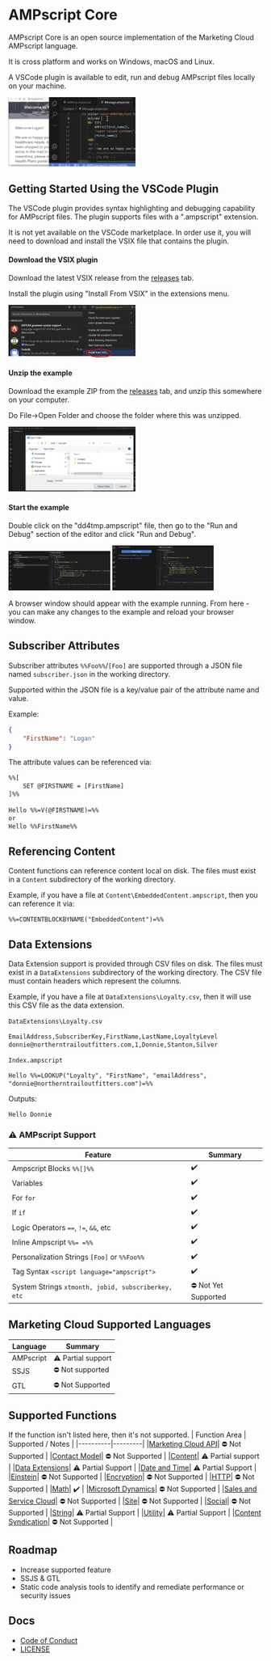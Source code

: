 # AMPscript Core
AMPscript Core is an open source implementation of the Marketing Cloud AMPscript language.

It is cross platform and works on Windows, macOS and Linux.

A VSCode plugin is available to edit, run and debug AMPscript files locally on your machine.

<img src="docs/img/welcome.gif" alt="VSCode Plugin" width="50%"/>

## Getting Started Using the VSCode Plugin
The VSCode plugin provides syntax highlighting and debugging capability for AMPscript files.
The plugin supports files with a ".ampscript" extension.

It is not yet available on the VSCode marketplace. In order use it, you will need to download and install the VSIX file that contains the plugin.

#### Download the VSIX plugin
Download the latest VSIX release from the [releases](https://github.com/SalesforceLabs/ampscript-core/releases) tab.

Install the plugin using "Install From VSIX" in the extensions menu.

<img src="docs/img/install-vsix.png" alt="Install From VSIX" width="50%"/>

#### Unzip the example
Download the example ZIP from the [releases](https://github.com/SalesforceLabs/ampscript-core/releases) tab, and unzip this somewhere on your computer.

Do File->Open Folder and choose the folder where this was unzipped.

<img src="docs/img/open-folder.png" alt="Open Example Folder" width="50%"/>

#### Start the example
Double click on the "dd4tmp.ampscript" file, then go to the "Run and Debug" section of the editor and click "Run and Debug".

<img src="docs/img/open-file.png" alt="Open Root File" width="40%"/> <img src="docs/img/run-and-debug.png" alt="Open Root File" width="40%"/>

A browser window should appear with the example running.  From here - you can make any changes to the example and reload your browser window.


## Subscriber Attributes


Subscriber attributes `%%Foo%%`/`[Foo]` are supported through a JSON file named `subscriber.json` in the working directory.

Supported within the JSON file is a key/value pair of the attribute name and value.

Example:
```json
{
    "FirstName": "Logan"
}
```

The attribute values can be referenced via:
```ampscript
%%[
    SET @FIRSTNAME = [FirstName]
]%%

Hello %%=V(@FIRSTNAME)=%%
or
Hello %%FirstName%%
```

## Referencing Content
Content functions can reference content local on disk.  The files must exist in a `Content` subdirectory of the working directory.

Example, if you have a file at `Content\EmbeddedContent.ampscript`, then you can reference it via:
```ampscript
%%=CONTENTBLOCKBYNAME("EmbeddedContent")=%%
```

## Data Extensions
Data Extension support is provided through CSV files on disk.  The files must exist in a `DataExtensions` subdirectory of the working directory. The CSV file must contain headers which represent the columns.

Example, if you have a file at `DataExtensions\Loyalty.csv`, then it will use this CSV file as the data extension.

`DataExtensions\Loyalty.csv`
```csv
EmailAddress,SubscriberKey,FirstName,LastName,LoyaltyLevel
donnie@northerntrailoutfitters.com,1,Donnie,Stanton,Silver
```

`Index.ampscript`
```ampscript
Hello %%=LOOKUP("Loyalty", "FirstName", "emailAddress", "donnie@northerntrailoutfitters.com")=%%
```

Outputs:
```ampscript
Hello Donnie
```

### ⚠️ AMPscript Support
| Feature | Summary |
|----------|---------|
| Ampscript Blocks `%%[]%%` | ✔️ |
| Variables | ✔️ |
| For `for`| ✔️ |
| If `if`| ✔️ |
| Logic Operators `==`, `!=`, `&&`, etc | ✔️ |
| Inline Ampscript `%%= =%%`| ✔️ |
| Personalization Strings `[Foo]` or `%%Foo%%` | ✔️ |
| Tag Syntax `<script language="ampscript">` | ✔️ |
| System Strings `xtmonth, jobid, subscriberkey, etc` | ⛔ Not Yet Supported |

## Marketing Cloud Supported Languages

| Language | Summary |
|----------|---------|
| AMPscript | ⚠️ Partial support |
| SSJS | ⛔ Not supported |
| GTL | ⛔ Not Supported |

## Supported Functions

If the function isn't listed here, then it's not supported.
| Function Area | Supported / Notes |
|----------|---------|
|[Marketing Cloud API](https://ampscript.guide/marketing-cloud-api-functions/)| ⛔ Not Supported |
|[Contact Model](https://ampscript.guide/content-model-functions/)| ⛔ Not Supported |
|[Content](https://ampscript.guide/content-functions/)| ⚠️ Partial support |
|[Data Extensions](https://ampscript.guide/data-extension-functions/)| ⚠️ Partial Support |
|[Date and Time](https://ampscript.guide/date-and-time-functions/)| ⚠️ Partial Support |
|[Einstein](https://ampscript.guide/einstein-email-recommendation-functions/)| ⛔ Not Supported |
|[Encryption](https://ampscript.guide/encryption-and-encoding-functions/)| ⛔ Not Supported |
|[HTTP](https://ampscript.guide/http-functions/)| ⛔ Not Supported |
|[Math](https://ampscript.guide/math-functions/)| ✔️ |
|[Microsoft Dynamics](https://ampscript.guide/microsoft-dynamics-crm-functions/)| ⛔ Not Supported |
|[Sales and Service Cloud](https://ampscript.guide/sales-and-service-cloud-functions/)| ⛔ Not Supported |
|[Site](https://ampscript.guide/site-based-functions/)| ⛔ Not Supported |
|[Social](https://ampscript.guide/social-functions/)| ⛔ Not Supported |
|[String](https://ampscript.guide/string-functions/)| ⚠️ Partial Support |
|[Utility](https://ampscript.guide/utility-functions/)| ⚠️ Partial Support |
|[Content Syndication](https://ampscript.guide/content-syndication/)| ⛔ Not Supported |


## Roadmap
* Increase supported feature
* SSJS & GTL
* Static code analysis tools to identify and remediate performance or security issues

## Docs
-   [Code of Conduct](./CODE_OF_CONDUCT.md)
-   [LICENSE](./LICENSE)
